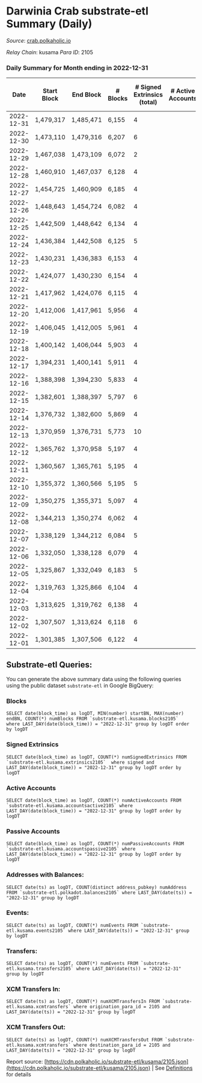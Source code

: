 # Darwinia Crab substrate-etl Summary (Daily)

_Source_: [crab.polkaholic.io](https://crab.polkaholic.io)

*Relay Chain*: kusama
*Para ID*: 2105



### Daily Summary for Month ending in 2022-12-31


| Date | Start Block | End Block | # Blocks | # Signed Extrinsics (total) | # Active Accounts | # Passive | # New | # Addresses with Balances | # Events | # Transfers | # XCM Transfers In | # XCM Transfers Out | Issues | 
| ---- | ----------- | --------- | -------- | --------------------------- | ----------------- | --------- | ----- | ------------------------- | -------- | ----------- | ------------------ | ------------------- | ------ |
| 2022-12-31 | 1,479,317 | 1,485,471 | 6,155 | 4 |  |  |  | 52 | 12,330 |   |   |   |  |
| 2022-12-30 | 1,473,110 | 1,479,316 | 6,207 | 6 |  |  |  | 52 | 12,441 |   |   |   |  |
| 2022-12-29 | 1,467,038 | 1,473,109 | 6,072 | 2 |  |  |  | 52 | 12,155 |   |   |   |  |
| 2022-12-28 | 1,460,910 | 1,467,037 | 6,128 | 4 |  |  |  | 52 | 12,276 |   |   |   |  |
| 2022-12-27 | 1,454,725 | 1,460,909 | 6,185 | 4 |  |  |  | 52 | 12,389 |   |   |   |  |
| 2022-12-26 | 1,448,643 | 1,454,724 | 6,082 | 4 |  |  |  | 52 | 12,184 |   |   |   |  |
| 2022-12-25 | 1,442,509 | 1,448,642 | 6,134 | 4 |  |  |  | 52 | 12,287 |   |   |   |  |
| 2022-12-24 | 1,436,384 | 1,442,508 | 6,125 | 5 |  |  |  | 52 | 12,340 | 66 ($0.06) |   |   |  |
| 2022-12-23 | 1,430,231 | 1,436,383 | 6,153 | 4 |  |  |  | 52 | 12,329 |   |   |   |  |
| 2022-12-22 | 1,424,077 | 1,430,230 | 6,154 | 4 |  |  |  | 52 | 12,327 |   |   |   |  |
| 2022-12-21 | 1,417,962 | 1,424,076 | 6,115 | 4 |  |  |  |  | 12,250 |   |   |   |  |
| 2022-12-20 | 1,412,006 | 1,417,961 | 5,956 | 4 |  |  |  | 52 | 11,931 |   |   |   |  |
| 2022-12-19 | 1,406,045 | 1,412,005 | 5,961 | 4 |  |  |  | 52 | 11,941 |   |   |   |  |
| 2022-12-18 | 1,400,142 | 1,406,044 | 5,903 | 4 |  |  |  | 52 | 11,826 |   |   |   |  |
| 2022-12-17 | 1,394,231 | 1,400,141 | 5,911 | 4 |  |  |  | 52 | 11,841 |   |   |   |  |
| 2022-12-16 | 1,388,398 | 1,394,230 | 5,833 | 4 |  |  |  | 52 | 11,685 |   |   |   |  |
| 2022-12-15 | 1,382,601 | 1,388,397 | 5,797 | 6 |  |  |  | 52 | 11,713 | 85 ($0.003) |   |   |  |
| 2022-12-14 | 1,376,732 | 1,382,600 | 5,869 | 4 |  |  |  | 52 | 11,758 |   |   |   |  |
| 2022-12-13 | 1,370,959 | 1,376,731 | 5,773 | 10 |  |  |  | 52 | 11,675 | 78 ($0.14) |   |   |  |
| 2022-12-12 | 1,365,762 | 1,370,958 | 5,197 | 4 |  |  |  | 52 | 10,413 |   |   |   |  |
| 2022-12-11 | 1,360,567 | 1,365,761 | 5,195 | 4 |  |  |  | 52 | 10,409 |   |   |   |  |
| 2022-12-10 | 1,355,372 | 1,360,566 | 5,195 | 5 |  |  |  | 52 | 10,479 | 66 ($0.06) |   |   |  |
| 2022-12-09 | 1,350,275 | 1,355,371 | 5,097 | 4 |  |  |  | 52 | 10,212 |   |   |   |  |
| 2022-12-08 | 1,344,213 | 1,350,274 | 6,062 | 4 |  |  |  | 52 | 12,144 |   |   |   |  |
| 2022-12-07 | 1,338,129 | 1,344,212 | 6,084 | 5 |  |  |  | 52 | 12,257 | 66 ($0.06) |   |   |  |
| 2022-12-06 | 1,332,050 | 1,338,128 | 6,079 | 4 |  |  |  | 52 | 12,177 |   |   |   |  |
| 2022-12-05 | 1,325,867 | 1,332,049 | 6,183 | 5 |  |  |  | 52 | 12,456 | 66 ($0.06) |   |   |  |
| 2022-12-04 | 1,319,763 | 1,325,866 | 6,104 | 4 |  |  |  | 52 | 12,227 |   |   |   |  |
| 2022-12-03 | 1,313,625 | 1,319,762 | 6,138 | 4 |  |  |  | 52 | 12,296 |   |   |   |  |
| 2022-12-02 | 1,307,507 | 1,313,624 | 6,118 | 6 |  |  |  | 52 | 12,348 | 73 ($0.12) | 2 ($0.02) | 2 ($0.10) |  |
| 2022-12-01 | 1,301,385 | 1,307,506 | 6,122 | 4 |  |  |  | 52 | 12,264 |   |   |   |  |

## Substrate-etl Queries:
You can generate the above summary data using the following queries using the public dataset `substrate-etl` in Google BigQuery:


### Blocks
```
SELECT date(block_time) as logDT, MIN(number) startBN, MAX(number) endBN, COUNT(*) numBlocks FROM `substrate-etl.kusama.blocks2105`  where LAST_DAY(date(block_time)) = "2022-12-31" group by logDT order by logDT
```


### Signed Extrinsics
```
SELECT date(block_time) as logDT, COUNT(*) numSignedExtrinsics FROM `substrate-etl.kusama.extrinsics2105`  where signed and LAST_DAY(date(block_time)) = "2022-12-31" group by logDT order by logDT
```


### Active Accounts
```
SELECT date(block_time) as logDT, COUNT(*) numActiveAccounts FROM `substrate-etl.kusama.accountsactive2105` where LAST_DAY(date(block_time)) = "2022-12-31" group by logDT order by logDT
```


### Passive Accounts
```
SELECT date(block_time) as logDT, COUNT(*) numPassiveAccounts FROM `substrate-etl.kusama.accountspassive2105` where LAST_DAY(date(block_time)) = "2022-12-31" group by logDT order by logDT
```


### Addresses with Balances:
```
SELECT date(ts) as logDT, COUNT(distinct address_pubkey) numAddress FROM `substrate-etl.polkadot.balances2105` where LAST_DAY(date(ts)) = "2022-12-31" group by logDT
```


### Events:
```
SELECT date(ts) as logDT, COUNT(*) numEvents FROM `substrate-etl.kusama.events2105` where LAST_DAY(date(ts)) = "2022-12-31" group by logDT
```


### Transfers:
```
SELECT date(ts) as logDT, COUNT(*) numEvents FROM `substrate-etl.kusama.transfers2105` where LAST_DAY(date(ts)) = "2022-12-31" group by logDT
```


### XCM Transfers In:
```
SELECT date(ts) as logDT, COUNT(*) numXCMTransfersIn FROM `substrate-etl.kusama.xcmtransfers` where origination_para_id = 2105 and LAST_DAY(date(ts)) = "2022-12-31" group by logDT
```


### XCM Transfers Out:
```
SELECT date(ts) as logDT, COUNT(*) numXCMTransfersOut FROM `substrate-etl.kusama.xcmtransfers` where destination_para_id = 2105 and LAST_DAY(date(ts)) = "2022-12-31" group by logDT
```



Report source: [https://cdn.polkaholic.io/substrate-etl/kusama/2105.json](https://cdn.polkaholic.io/substrate-etl/kusama/2105.json) | See [Definitions](/DEFINITIONS.md) for details
